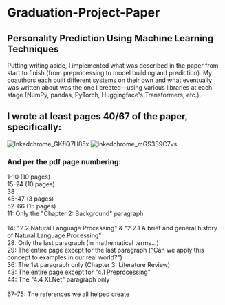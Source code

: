 # Graduation-Project-Paper
## Personality Prediction Using Machine Learning Techniques <br>
Putting writing aside, I implemented what was described in the paper from start to finish (from preprocessing to model building and prediction). My coauthors each built different systems on their own and what eventually was written about was the one I created—using various libraries at each stage (NumPy, pandas, PyTorch, Huggingface's Transformers, etc.). 

## I wrote at least pages 40/67 of the paper, specifically: <br>
![Inkedchrome_GKfiQ7H85x](https://github.com/6-1-2023/Graduation-Project-Paper/assets/135245555/21a85af6-0b91-4fed-a1cf-88524dfccfa9)
![Inkedchrome_mGS3S9C7vs](https://github.com/6-1-2023/Graduation-Project-Paper/assets/135245555/dadb33d9-7194-4f7c-959a-d9cf02e55957)

### And per the pdf page numbering: 
1-10 (10 pages) <br>
15-24 (10 pages) <br>
38 <br>
45-47 (3 pages) <br>
52-66 (15 pages) <br>
11: Only the "Chapter 2: Background" paragraph <br>  
14: "2.2 Natural Language Processing" & "2.2.1 A brief and general history of Natural Language Processing" <br>
28: Only the last paragraph (In mathematical terms...) <br>
29: The entire page except for the last paragraph ("Can we apply this concept to examples in our real world?") <br>
36: The 1st paragraph only (Chapter 3: Literature Review) <br>
43: The entire page except for "4.1 Preprocessing" <br>
44: The "4.4 XLNet" paragraph only <br>
 <br>
67-75: The references we all helped create <br>

#


